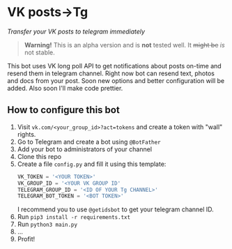 # VK posts->Tg
*Transfer your VK posts to telegram immediately*

> **Warning!** This is an alpha version and is **not** tested well.
> It ~~might be~~ *is* not stable.

This bot uses VK long poll API to get notifications about posts on-time and resend them in telegram channel.
Right now bot can resend text, photos and docs from your post. Soon new options and better configuration will be added.
Also soon I'll make code prettier.

## How to configure this bot

1. Visit `vk.com/<your_group_id>?act=tokens` and create a token with "wall" rights.
2. Go to Telegram and create a bot using `@BotFather`
3. Add your bot to administrators of your channel
4. Clone this repo
5. Create a file `config.py` and fill it using this template:
    ```python
    VK_TOKEN = '<YOUR TOKEN>'
    VK_GROUP_ID = '<YOUR VK GROUP ID'
    TELEGRAM_GROUP_ID = '<ID OF YOUR Tg CHANNEL>'
    TELEGRAM_BOT_TOKEN = '<BOT TOKEN>'
    ```
    I recommend you to use `@getidsbot` to get your telegram channel ID. 
6. Run `pip3 install -r requirements.txt`
7. Run `python3 main.py`
8. ...
9. Profit!



